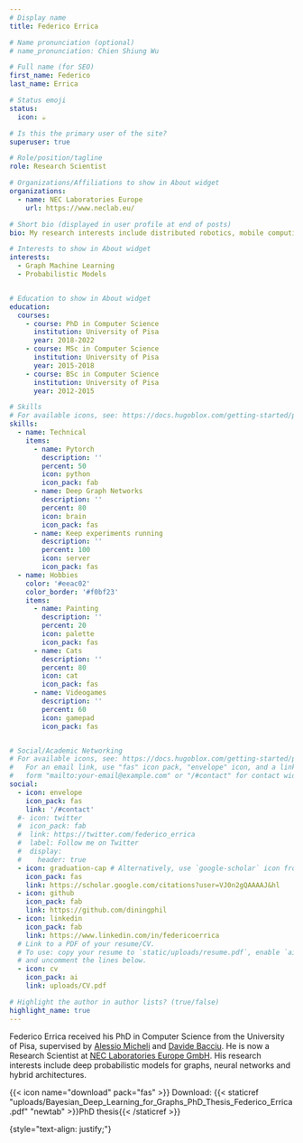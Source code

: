 ```yaml
---
# Display name
title: Federico Errica

# Name pronunciation (optional)
# name_pronunciation: Chien Shiung Wu

# Full name (for SEO)
first_name: Federico
last_name: Errica

# Status emoji
status:
  icon: ☕️

# Is this the primary user of the site?
superuser: true

# Role/position/tagline
role: Research Scientist

# Organizations/Affiliations to show in About widget
organizations:
  - name: NEC Laboratories Europe
    url: https://www.neclab.eu/

# Short bio (displayed in user profile at end of posts)
bio: My research interests include distributed robotics, mobile computing and programmable matter.

# Interests to show in About widget
interests:
  - Graph Machine Learning
  - Probabilistic Models


# Education to show in About widget
education:
  courses:
    - course: PhD in Computer Science
      institution: University of Pisa
      year: 2018-2022
    - course: MSc in Computer Science
      institution: University of Pisa
      year: 2015-2018
    - course: BSc in Computer Science
      institution: University of Pisa
      year: 2012-2015

# Skills
# For available icons, see: https://docs.hugoblox.com/getting-started/page-builder/#icons
skills:
  - name: Technical
    items:
      - name: Pytorch
        description: ''
        percent: 50
        icon: python
        icon_pack: fab
      - name: Deep Graph Networks
        description: ''
        percent: 80
        icon: brain
        icon_pack: fas
      - name: Keep experiments running
        description: ''
        percent: 100
        icon: server
        icon_pack: fas
  - name: Hobbies
    color: '#eeac02'
    color_border: '#f0bf23'
    items:
      - name: Painting
        description: ''
        percent: 20
        icon: palette
        icon_pack: fas
      - name: Cats
        description: ''
        percent: 80
        icon: cat
        icon_pack: fas
      - name: Videogames
        description: ''
        percent: 60
        icon: gamepad
        icon_pack: fas


# Social/Academic Networking
# For available icons, see: https://docs.hugoblox.com/getting-started/page-builder/#icons
#   For an email link, use "fas" icon pack, "envelope" icon, and a link in the
#   form "mailto:your-email@example.com" or "/#contact" for contact widget.
social:
  - icon: envelope
    icon_pack: fas
    link: '/#contact'
  #- icon: twitter
  #  icon_pack: fab
  #  link: https://twitter.com/federico_errica
  #  label: Follow me on Twitter
  #  display:
  #    header: true
  - icon: graduation-cap # Alternatively, use `google-scholar` icon from `ai` icon pack
    icon_pack: fas
    link: https://scholar.google.com/citations?user=VJ0n2gQAAAAJ&hl
  - icon: github
    icon_pack: fab
    link: https://github.com/diningphil
  - icon: linkedin
    icon_pack: fab
    link: https://www.linkedin.com/in/federicoerrica
  # Link to a PDF of your resume/CV.
  # To use: copy your resume to `static/uploads/resume.pdf`, enable `ai` icons in `params.yaml`,
  # and uncomment the lines below.
  - icon: cv
    icon_pack: ai
    link: uploads/CV.pdf

# Highlight the author in author lists? (true/false)
highlight_name: true
---
```


Federico Errica received his PhD in Computer Science from the University of Pisa, supervised by [Alessio Micheli](http://pages.di.unipi.it/micheli/) and [Davide Bacciu](http://pages.di.unipi.it/bacciu/). He is now a Research Scientist at [NEC Laboratories Europe GmbH](https://www.neclab.eu/). His research interests include deep probabilistic models for graphs, neural networks and hybrid architectures.

{{< icon name="download" pack="fas" >}} Download: {{< staticref "uploads/Bayesian_Deep_Learning_for_Graphs_PhD_Thesis_Federico_Errica.pdf" "newtab" >}}PhD thesis{{< /staticref >}}

<!-- {{< icon name="download" pack="fas" >}} Download: {{< staticref "uploads/Bayesian_Deep_Learning_for_Graphs_PhD_Defense_Federico_Errica.pdf" "newtab" >}}PhD defense's slides{{< /staticref >}} -->
{style="text-align: justify;"}
